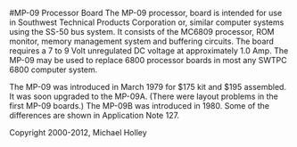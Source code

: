 #MP-09 Processor Board
The MP-09 processor, board is intended for use in Southwest Technical Products Corporation or, similar computer systems using the SS-50 bus system. It consists of the MC6809 processor, ROM monitor, memory management system and buffering circuits. The board requires a 7 to 9 Volt unregulated DC voltage at approximately 1.0 Amp. The MP-09 may be used to replace 6800 processor boards in most any SWTPC 6800 computer system.

The MP-09 was introduced in March 1979 for $175 kit and $195 assembled. It was soon upgraded to the MP-09A. (There were layout problems in the first MP-09 boards.) The MP-09B was introduced in 1980. Some of the differences are shown in Application Note 127.

Copyright 2000-2012, Michael Holley